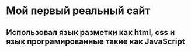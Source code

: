 # Мой первый реальный сайт
## Использовал язык разметки как html, css и язык програмированные такие как JavaScript

